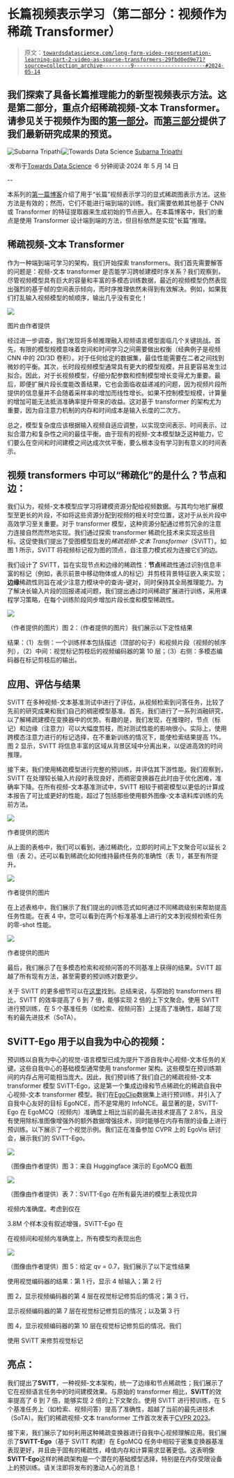 # 长篇视频表示学习（第二部分：视频作为稀疏 Transformer）

> 原文：[`towardsdatascience.com/long-form-video-representation-learning-part-2-video-as-sparse-transformers-29fbd0ed9e71?source=collection_archive---------9-----------------------#2024-05-14`](https://towardsdatascience.com/long-form-video-representation-learning-part-2-video-as-sparse-transformers-29fbd0ed9e71?source=collection_archive---------9-----------------------#2024-05-14)

## 我们探索了具备长篇推理能力的新型视频表示方法。这是第二部分，重点介绍稀疏视频-文本 Transformer。请参见关于视频作为图的[第一部分](https://medium.com/@subarna.tripathi/long-form-video-representation-learning-part-1-video-as-graphs-c55b609d9100)。而[第三部分](https://medium.com/@subarna.tripathi/long-form-video-representation-learning-part-3-latest-and-greatest-in-long-form-video-1b6dee0f5f6e)提供了我们最新研究成果的预览。

[](https://medium.com/@subarna.tripathi?source=post_page---byline--29fbd0ed9e71--------------------------------)![Subarna Tripathi](https://medium.com/@subarna.tripathi?source=post_page---byline--29fbd0ed9e71--------------------------------)[](https://towardsdatascience.com/?source=post_page---byline--29fbd0ed9e71--------------------------------)![Towards Data Science](https://towardsdatascience.com/?source=post_page---byline--29fbd0ed9e71--------------------------------) [Subarna Tripathi](https://medium.com/@subarna.tripathi?source=post_page---byline--29fbd0ed9e71--------------------------------)

·发布于[Towards Data Science](https://towardsdatascience.com/?source=post_page---byline--29fbd0ed9e71--------------------------------) ·6 分钟阅读·2024 年 5 月 14 日

--

本系列的[第一篇博客](https://medium.com/@subarna.tripathi/long-form-video-representation-learning-part-1-video-as-graphs-c55b609d9100)介绍了用于“长篇”视频表示学习的显式稀疏图表示方法。这些方法是有效的；然而，它们不能进行端到端的训练。我们需要依赖其他基于 CNN 或 Transformer 的特征提取器来生成初始的节点嵌入。在本篇博客中，我们的重点是使用 Transformer 设计端到端的方法，但目标依然是实现“长篇”推理。

## 稀疏视频-文本 Transformer

作为一种端到端可学习的架构，我们开始探索 transformers。我们首先需要解答的问题是：视频-文本 transformer 是否能学习跨帧建模时序关系？我们观察到，尽管视频模型具有巨大的容量和丰富的多模态训练数据，最近的视频模型仍然表现出强烈的基于帧的空间表示倾向，而时序推理依然未得到有效解决。例如，如果我们打乱输入视频模型的帧顺序，输出几乎没有变化！

![](img/d875867bb70309e5fa822c79d2b86874.png)

图片由作者提供

经过进一步调查，我们发现将多帧推理融入视频语言模型面临几个关键挑战。首先，有限的模型规模意味着空间和时间学习之间需要做出权衡（经典例子是视频 CNN 中的 2D/3D 卷积）。对于任何给定的数据集，最佳性能需要在二者之间找到微妙的平衡。其次，长时段视频模型通常具有更大的模型规模，并且更容易发生过拟合。因此，对于长视频模型，仔细分配参数和控制模型增长变得尤为重要。最后，即便扩展片段长度能改善结果，它也会面临收益递减的问题，因为视频片段所提供的信息量并不会随着采样率的增加而线性增长。如果不控制模型规模，计算量的增加可能无法抵消准确率提升带来的收益。这对基于 transformer 的架构尤为重要，因为自注意力机制的内存和时间成本是输入长度的二次方。

总之，模型复杂度应该根据输入视频自适应调整，以实现空间表示、时间表示、过拟合潜力和复杂性之间的最佳平衡。由于现有的视频-文本模型缺乏这种能力，它们要么在空间和时间建模之间达成次优平衡，要么根本没有学习到有意义的时间表示。

## 视频 transformers 中可以“稀疏化”的是什么？节点和边：

我们认为，视频-文本模型应学习将建模资源分配给视频数据。与其均匀地扩展模型至更长的片段，不如将这些资源分配到视频的相关时空位置，这对于从长片段中高效学习至关重要。对于 transformer 模型，这种资源分配通过修剪冗余的注意力连接自然而然地实现。我们通过探索 transformer 稀疏化技术来实现这些目标。这促使我们提出了受图模型启发的*稀疏视频-文本 Transformer*（SViTT）。如图 1 所示，SViTT 将视频标记视为图的顶点，自注意力模式视为连接它们的边。

我们设计了 SViTT，旨在实现节点和边缘的稀疏性：**节点**稀疏性通过识别信息丰富的标记（例如，表示前景中移动物体或人的标记）并剪枝背景特征嵌入来实现；**边缘**稀疏性则旨在减少注意力模块中的查询-键对，同时保持其全局推理能力。为了解决长输入片段的回报递减问题，我们提出通过时间稀疏扩展进行训练，采用课程学习策略，在每个训练阶段同步增加片段长度和模型稀疏性。

![](img/40b9ce2c4091fb450aca4bc948cb1b3b.png)

（作者提供的图片）图 2：（作者提供的图片）我们展示以下定性结果

结果：（1）左侧：一个训练样本包括描述（顶部的句子）和视频片段（视频的帧序列），（2）中间：视觉标记剪枝后的视频编码器的第 10 层；（3）右侧：多模态编码器在标记剪枝后的输出。

## 应用、评估与结果

SViTT 在多种视频-文本基准测试中进行了评估，从视频检索到问答任务，比较了先前的研究成果和我们自己的稠密模型基准。首先，我们进行了一系列消融研究，以了解稀疏建模在变换器中的优势。有趣的是，我们发现，在推理时，节点（标记）和边缘（注意力）可以大幅度剪枝，而对测试性能的影响很小。实际上，使用跨模态注意力进行的标记选择，在不重新训练的情况下，能使检索结果提高 1%。图 2 显示，SViTT 将信息丰富的区域从背景区域中分离出来，以促进高效的时间推理。

接下来，我们使用稀疏模型进行完整的预训练，并评估其下游性能。我们观察到，SViTT 在处理较长输入片段时表现良好，而稠密变换器在此时由于优化困难，准确率下降。在所有视频-文本基准测试中，SViTT 相较于稠密模型以更低的计算成本报告了可比或更好的性能，超过了包括那些使用额外图像-文本语料库训练的先前方法。

![](img/932fd32be2c146ab160a9bb2ffee81aa.png)

作者提供的图片

从上面的表格中，我们可以看到，通过稀疏化，立即的时间上下文聚合可以延长 2 倍（表 2）。还可以看到稀疏化如何维持最终任务的准确性（表 1），甚至有所提升。

![](img/069757dbaa4226fcc077a77d3fc1aff5.png)

作者提供的图片

在上述表格中，我们展示了我们提出的训练范式如何通过不同稀疏级别来帮助提高任务性能。在表 4 中，您可以看到在两个标准基准上进行的文本到视频检索任务的零-shot 性能。

![](img/89554324f077657351b4c0f9fdc161d1.png)

作者提供的图片

最后，我们展示了在多模态检索和视频问答的不同基准上获得的结果。SViTT 超越了所有现有方法，甚至需要的预训练对数更少。

关于 SViTT 的更多细节可以在[这里](http://svcl.ucsd.edu/projects/svitt/)找到。总结来说，与原始的 transformers 相比，SViTT 的效率提高了 6 到 7 倍，能够实现 2 倍的上下文聚合。使用 SViTT 进行预训练，在 5 个基准任务（如检索、视频问答）上提高了准确性，超越了现有的最先进技术（SoTA）。

## SViTT-Ego 用于以自我为中心的视频：

预训练以自我为中心的视觉-语言模型已成为提升下游自我中心视频-文本任务的关键。这些自我中心的基础模型通常使用 transformer 架构。这些模型在预训练期间的内存占用可能相当庞大。因此，我们预训练了我们自己的稀疏视频-文本 transformer 模型 SViTT-Ego，这是第一个集成边缘和节点稀疏化的稀疏自我中心视频-文本 transformer 模型。我们在[EgoClip](https://proceedings.neurips.cc/paper_files/paper/2022/file/31fb284a0aaaad837d2930a610cd5e50-Paper-Conference.pdf)数据集上进行预训练，并引入了自我中心友好的目标 EgoNCE，而不是常用的 InfoNCE。最显著的是，SViTT-Ego 在 EgoMCQ（视频内）准确度上相比当前的最先进技术提高了 2.8%，且没有使用除标准图像增强外的额外数据增强技术，同时能够在内存有限的设备上进行预训练。以下展示了一个视觉示例。我们正在准备参加 CVPR 上的 EgoVis 研讨会，展示我们的 SViTT-Ego。

![](img/0445282f443cbf2c2173ededaea88342.png)

（图像由作者提供）图 3：来自 Huggingface 演示的 EgoMCQ 截图

![](img/1409f52d61ca21cb9911e86979d9947d.png)

（图像由作者提供）表 7：SViTT-Ego 在所有最先进的模型上表现优异

视频内准确度。考虑到仅在

3.8M 个样本没有叙述增强，SViTT-Ego 在

在视频间和视频内准确度上，所有模型均表现出色

![](img/ad2f51266a8530be3c3c5ea54c3ff0d7.png)

（图像由作者提供）图 5：给定 qv = 0.7，我们展示了以下定性结果

使用视觉编码器的结果：第 1 行，显示 4 帧输入；第 2 行

图 2，显示视频编码器的第 4 层在视觉标记修剪后的情况；第 3 行，

显示视频编码器的第 7 层在视觉标记修剪后的情况；以及第 3 行

图 4，显示视频编码器的第 10 层在视觉标记修剪后的情况。我们

使用 SViTT 来修剪视觉标记

## 亮点：

我们提出了**SViTT**，一种视频-文本架构，统一了边缘和节点稀疏性；我们展示了它在视频语言任务中的时间建模效果。与原始的 transformer 相比，**SViTT**的效率提高了 6 到 7 倍，能够实现 2 倍的上下文聚合。使用 SViTT 进行预训练，在 5 个基准任务上（如检索、视频问答）提高了准确性，超越了当前的最先进技术（SoTA）。我们的稀疏视频-文本 transformer 工作首次发表于[CVPR 2023](https://openaccess.thecvf.com/content/CVPR2023/papers/Li_SViTT_Temporal_Learning_of_Sparse_Video-Text_Transformers_CVPR_2023_paper.pdf)。

接下来，我们展示了如何利用这种稀疏变换器进行自我中心视频理解应用。我们展示了**SViTT-Ego**（基于 SViTT 构建）在 EgoMCQ 任务中相较于密集变换器基准表现更好，并且由于固有的稀疏性，峰值内存和计算需求显著更低。这表明像**SViTT-Ego**这样的稀疏架构是一个潜在的基础模型选择，特别是在内存受限设备上的预训练。请关注即将发布的激动人心的消息！
